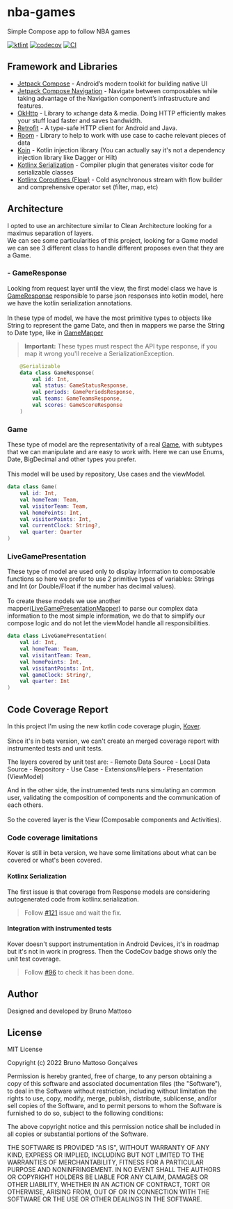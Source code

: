# nba-games
Simple Compose app to follow NBA games

[![ktlint](https://img.shields.io/badge/code%20style-%E2%9D%A4-FF4081.svg)](https://ktlint.github.io/)
[![codecov](https://codecov.io/gh/bmattoso/nba-games/branch/main/graph/badge.svg?token=ZG87GNZSL9)](https://codecov.io/gh/bmattoso/nba-games)
[![CI](https://github.com/bmattoso/nba-games/actions/workflows/android.yml/badge.svg?branch=main)](https://github.com/bmattoso/nba-games/actions/workflows/android.yml)

## Framework and Libraries

- [Jetpack Compose](https://developer.android.com/jetpack/compose) - Android’s modern toolkit for building native UI
- [Jetpack Compose Navigation](https://developer.android.com/jetpack/compose/navigation) - Navigate between composables while taking advantage of the Navigation component’s infrastructure and features.
- [OkHttp](https://github.com/square/okhttp/) - Library to xchange data & media. Doing HTTP efficiently makes your stuff load faster and saves bandwidth.
- [Retrofit](https://github.com/square/retrofit) - A type-safe HTTP client for Android and Java.
- [Room](https://developer.android.com/training/data-storage/room) - Library to help to work with use case to cache relevant pieces of data
- [Koin](https://insert-koin.io/) - Kotlin injection library (You can actually say it's not a dependency injection library like Dagger or Hilt)
- [Kotlinx Serialization](https://github.com/Kotlin/kotlinx.serialization) - Compiler plugin that generates visitor code for serializable classes
- [Kotlinx Coroutines (Flow)](https://developer.android.com/kotlin/flow) - Cold asynchronous stream with flow builder and comprehensive operator set (filter, map, etc)


## Architecture

I opted to use an architecture similar to Clean Architecture looking for a maximus separation of layers. <br/>
We can see some particularities of this project, looking for a Game model we can see 3 different class to handle different proposes even that they are a Game.

### - GameResponse

Looking from request layer until the view, the first model class we have is [GameResponse](https://github.com/bmattoso/nba-games/blob/main/remote/src/main/java/br/com/nbagames/remote/game/response/GameResponse.kt) responsible to parse json responses into kotlin model, here we have the kotlin serialization annotations.<br/><br/>
In these type of model, we have the most primitive types to objects like String to represent the game Date, and then in mappers we parse the String to Date type, like in [GameMapper](https://github.com/bmattoso/nba-games/blob/main/remote/src/main/java/br/com/nbagames/remote/game/mapper/GameMapper.kt)

> **Important:** These types must respect the API type response, if you map it wrong you'll receive a SerializationException. 

```kotlin
    @Serializable
    data class GameResponse(
        val id: Int,
        val status: GameStatusResponse,
        val periods: GamePeriodsResponse,
        val teams: GameTeamsResponse,
        val scores: GameScoreResponse
    )
```

### Game 

These type of model are the representativity of a real [Game](https://github.com/bmattoso/nba-games/blob/main/model/src/main/java/br/com/nbagames/model/Game.kt), with subtypes that we can manipulate and are easy to work with. Here we can use Enums, Date, BigDecimal and other types you prefer.<br/><br/>
This model will be used by repository, Use cases and the viewModel.  

```kotlin
data class Game(
    val id: Int,
    val homeTeam: Team,
    val visitorTeam: Team,
    val homePoints: Int,
    val visitorPoints: Int,
    val currentClock: String?,
    val quarter: Quarter
)
```

### LiveGamePresentation

These type of model are used only to display information to composable functions so here we prefer to use 2 primitive types of variables: Strings and Int (or Double/Float if the number has decimal values).<br/><br/>
To create these models we use another mapper([LiveGamePresentationMapper](https://github.com/bmattoso/nba-games/blob/main/game/src/main/java/br/com/nbagames/game/mapper/LiveGamePresentationMapper.kt)) to parse our complex data information to the most simple information, we do that to simplify our compose logic and do not let the viewModel handle all responsibilities.

```kotlin
data class LiveGamePresentation(
    val id: Int,
    val homeTeam: Team,
    val visitantTeam: Team,
    val homePoints: Int,
    val visitantPoints: Int,
    val gameClock: String?,
    val quarter: Int
)
```

## Code Coverage Report

In this project I'm using the new kotlin code coverage plugin, [Kover](https://github.com/Kotlin/kotlinx-kover).<br/><br/>
Since it's in beta version, we can't create an merged coverage report with instrumented tests and unit tests. 

The layers covered by unit test are: 
    - Remote Data Source
    - Local Data Source
    - Repository
    - Use Case
    - Extensions/Helpers
    - Presentation (ViewModel)
    
And in the other side, the instrumented tests runs simulating an common user, validating the composition of components and the communication of each others.<br/><br/>
So the covered layer is the View (Composable components and Activities). 
    
### Code coverage limitations

Kover is still in beta version, we have some limitations about what can be covered or what's been covered.

#### Kotlinx Serialization

The first issue is that coverage from Response models are considering autogenerated code from kotlinx.serialization.
> Follow [#121](https://github.com/Kotlin/kotlinx-kover/issues/121) issue and wait the fix.

#### Integration with instrumented tests

Kover doesn't support instrumentation in Android Devices, it's in roadmap but it's not in work in progress. Then the CodeCov badge shows only the unit test coverage.
> Follow [#96](https://github.com/Kotlin/kotlinx-kover/issues/96) to check it has been done. 


## Author

Designed and developed by Bruno Mattoso

## License

MIT License

Copyright (c) 2022 Bruno Mattoso Gonçalves

Permission is hereby granted, free of charge, to any person obtaining a copy
of this software and associated documentation files (the "Software"), to deal
in the Software without restriction, including without limitation the rights
to use, copy, modify, merge, publish, distribute, sublicense, and/or sell
copies of the Software, and to permit persons to whom the Software is
furnished to do so, subject to the following conditions:

The above copyright notice and this permission notice shall be included in all
copies or substantial portions of the Software.

THE SOFTWARE IS PROVIDED "AS IS", WITHOUT WARRANTY OF ANY KIND, EXPRESS OR
IMPLIED, INCLUDING BUT NOT LIMITED TO THE WARRANTIES OF MERCHANTABILITY,
FITNESS FOR A PARTICULAR PURPOSE AND NONINFRINGEMENT. IN NO EVENT SHALL THE
AUTHORS OR COPYRIGHT HOLDERS BE LIABLE FOR ANY CLAIM, DAMAGES OR OTHER
LIABILITY, WHETHER IN AN ACTION OF CONTRACT, TORT OR OTHERWISE, ARISING FROM,
OUT OF OR IN CONNECTION WITH THE SOFTWARE OR THE USE OR OTHER DEALINGS IN THE
SOFTWARE.
